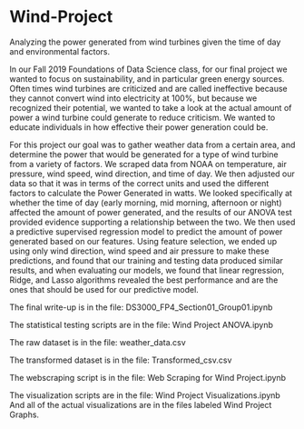 # Wind-Project
Analyzing the power generated from wind turbines given the time of day and environmental factors.

In our Fall 2019 Foundations of Data Science class, for our final project we wanted to focus on sustainability, and in particular green energy sources. Often times wind turbines are criticized and are called ineffective because they cannot convert wind into electricity at 100%, but because we recognized their potential, we wanted to take a look at the actual amount of power a wind turbine could generate to reduce criticism. We wanted to educate individuals in how effective their power generation could be.

For this project our goal was to gather weather data from a certain area, and determine the power that would be generated for a type of wind turbine from a variety of factors. We scraped data from NOAA on temperature, air pressure, wind speed, wind direction, and time of day. We then adjusted our data so that it was in terms of the correct units and used the different factors to calculate the Power Generated in watts. We looked specifically at whether the time of day (early morning, mid morning, afternoon or night) affected the amount of power generated, and the results of our ANOVA test provided evidence supporting a relationship between the two. We then used a predictive supervised regression model to predict the amount of power generated based on our features. Using feature selection, we ended up using only wind direction, wind speed and air pressure to make these predictions, and found that our training and testing data produced similar results, and when evaluating our models, we found that linear regression, Ridge, and Lasso algorithms revealed the best performance and are the ones that should be used for our predictive model.

The final write-up is in the file: DS3000_FP4_Section01_Group01.ipynb

The statistical testing scripts are in the file: Wind Project ANOVA.ipynb

The raw dataset is in the file: weather_data.csv

The transformed dataset is in the file: Transformed_csv.csv

The webscraping script is in the file: Web Scraping for Wind Project.ipynb

The visualization scripts are in the file: Wind Project Visualizations.ipynb And all of the actual visualizations are in the files labeled Wind Project Graphs.
